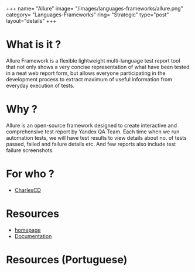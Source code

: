 +++
name= "Allure"
image= "/images/languages-frameworks/allure.png"
category= "Languages-Frameworks"
ring= "Strategic"
type="post"
layout="details"
+++

# What is it ?

Allure Framework is a flexible lightweight multi-language test report tool that not only shows a very concise representation of what have been tested in a neat web report form, but allows everyone participating in the development process to extract maximum of useful information from everyday execution of tests.

# Why ?

Allure is an open-source framework designed to create interactive and comprehensive test report by Yandex QA Team. Each time when we run automation tests, we will have test results to view details about no. of tests passed, failed and failure details etc. And few reports also include test failure screenshots.


# For who ?
* [CharlesCD](https://charlescd.io/)

# Resources
* [homepage](http://allure.qatools.ru/)
* [Documentation](https://docs.qameta.io/allure/)


# Resources (Portuguese)